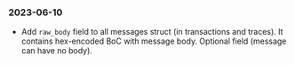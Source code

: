 ### 2023-06-10
- Add `raw_body` field to all messages struct (in transactions and traces). It contains hex-encoded BoC with message body. Optional field (message can have no body). 
